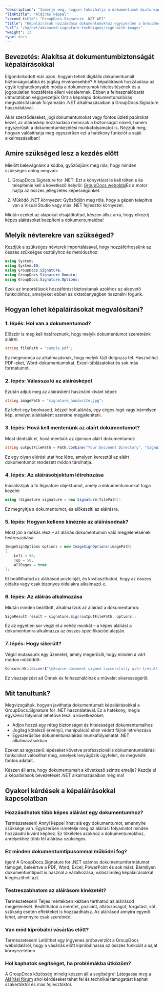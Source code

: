 ```yaml
---
"description": "Ismerje meg, hogyan fokozhatja a dokumentumok biztonságát képaláírások hozzáadásával .NET alkalmazásokban a GroupDocs.Signature segítségével. Egyszerű integráció a hamisításbiztos, jogilag kötelező érvényű dokumentumokhoz."
"linktitle": "Aláírás képpel"
"second_title": "GroupDocs.Signature .NET API"
"title": "Képaláírások hozzáadása dokumentumokhoz egyszerűen a GroupDocs.Signature segítségével"
"url": "/hu/net/advanced-signature-techniques/sign-with-image/"
"weight": 13
type: docs
---
```

## Bevezetés: Alakítsa át dokumentumbiztonságát képaláírásokkal

Elgondolkodott már azon, hogyan teheti digitális dokumentumait biztonságosabbá és jogilag érvényesebbé? A képaláírások hozzáadása az egyik leghatékonyabb módja a dokumentumok hitelesítésének és a jogosulatlan hozzáférés elleni védelemnek. Ebben a felhasználóbarát útmutatóban végigvezetjük Önt a képalapú dokumentumaláírás megvalósításának folyamatán .NET alkalmazásaiban a GroupDocs.Signature használatával.

Akár szerződéseket, jogi dokumentumokat vagy fontos üzleti papírokat kezel, az aláíráskép hozzáadása nemcsak a biztonságot növeli, hanem egyszerűsíti a dokumentumkezelési munkafolyamatot is. Nézzük meg, hogyan valósíthatja meg egyszerűen ezt a hatékony funkciót a saját alkalmazásaiban!

## Amire szükséged lesz a kezdés előtt

Mielőtt belevágnánk a kódba, győződjünk meg róla, hogy minden szükséges dolog megvan:

1. GroupDocs.Signature for .NET: Ezt a könyvtárat le kell töltenie és telepítenie kell a következő helyről: [GroupDocs weboldal](https://releases.groupdocs.com/signature/net/)Ez a motor hajtja az összes jellegzetes képességünket.

2. Működő .NET környezet: Győződjön meg róla, hogy a gépén telepítve van a Visual Studio vagy más .NET fejlesztői környezet.

Miután ezeket az alapokat elsajátítottad, készen állsz arra, hogy elkezdj képes aláírásokat beépíteni a dokumentumaidba!

## Melyik névterekre van szükséged?

Kezdjük a szükséges névterek importálásával, hogy hozzáférhessünk az összes szükséges osztályhoz és metódushoz:

```csharp
using System;
using System.IO;
using GroupDocs.Signature;
using GroupDocs.Signature.Domain;
using GroupDocs.Signature.Options;
```

Ezek az importálások hozzáférést biztosítanak azokhoz az alapvető funkciókhoz, amelyeket ebben az oktatóanyagban használni fogunk.

## Hogyan lehet képaláírásokat megvalósítani?

### 1. lépés: Hol van a dokumentumod?

Először is meg kell határoznunk, hogy melyik dokumentumot szeretnénk aláírni:

```csharp
string filePath = "sample.pdf";
```

Ez megmondja az alkalmazásnak, hogy melyik fájlt dolgozza fel. Használhat PDF-eket, Word-dokumentumokat, Excel-táblázatokat és sok más formátumot.

### 2. lépés: Válassza ki az aláírásképét

Ezután adjuk meg az aláírásként használni kívánt képet:

```csharp
string imagePath = "signature_handwrite.jpg";
```

Ez lehet egy beolvasott, kézzel írott aláírás, egy céges logó vagy bármilyen kép, amelyet aláírásként szeretne megjeleníteni.

### 3. lépés: Hová kell mentenünk az aláírt dokumentumot?

Most döntsük el, hová mentsük az újonnan aláírt dokumentumot:

```csharp
string outputFilePath = Path.Combine("Your Document Directory", "SignWithImage", fileName);
```

Ez egy olyan elérési utat hoz létre, amelyen keresztül az aláírt dokumentumot rendezett módon tárolhatja.

### 4. lépés: Az aláírásobjektum létrehozása

Inicializáljuk a fő Signature objektumot, amely a dokumentumunkat fogja kezelni:

```csharp
using (Signature signature = new Signature(filePath))
```

Ez megnyitja a dokumentumot, és előkészíti az aláírásra.

### 5. lépés: Hogyan kellene kinéznie az aláírásodnak?

Most jön a mókás rész – az aláírás dokumentumon való megjelenésének testreszabása:

```csharp
ImageSignOptions options = new ImageSignOptions(imagePath)
{
    Left = 50,
    Top = 50,
    AllPages = true
};
```

Itt beállíthatod az aláírásod pozícióját, és kiválaszthatod, hogy az összes oldalra vagy csak bizonyos oldalakra alkalmazd-e.

### 6. lépés: Az aláírás alkalmazása

Miután minden beállított, alkalmazzuk az aláírást a dokumentumra:

```csharp
SignResult result = signature.Sign(outputFilePath, options);
```

Ez az egyetlen sor végzi el a nehéz munkát – a képes aláírást a dokumentumra alkalmazza az összes specifikációd alapján.

### 7. lépés: Hogy sikerült?

Végül mutassunk egy üzenetet, amely megerősíti, hogy minden a várt módon működött:

```csharp
Console.WriteLine($"\nSource document signed successfully with {result.Succeeded.Count} signature(s).\nFile saved at {outputFilePath}.");
```

Ez visszajelzést ad Önnek és felhasználóinak a művelet sikerességéről.

## Mit tanultunk?

Megvizsgáltuk, hogyan javíthatja dokumentumait képaláírásokkal a GroupDocs.Signature for .NET használatával. Ez a hatékony, mégis egyszerű folyamat lehetővé teszi a következőket:

- Adjon hozzá egy réteg biztonságot és hitelességet dokumentumaihoz
- Jogilag kötelező érvényű, manipuláció ellen védett fájlok létrehozása
- Egyszerűsítse dokumentumaláírási munkafolyamatát .NET alkalmazásokban

Ezeket az egyszerű lépéseket követve professzionális dokumentumaláírási funkciókat valósíthat meg, amelyek lenyűgözik ügyfeleit, és megvédik fontos adatait.

Készen áll arra, hogy dokumentumait a következő szintre emelje? Kezdje el a képaláírások bevezetését .NET alkalmazásaiban még ma!

## Gyakori kérdések a képaláírásokkal kapcsolatban

### Hozzáadhatok több képes aláírást egy dokumentumhoz?

Természetesen! Annyi képpel írhat alá egy dokumentumot, amennyire szüksége van. Egyszerűen ismételje meg az aláírási folyamatot minden hozzáadni kívánt képhez. Ez tökéletes azokhoz a dokumentumokhoz, amelyekhez több fél aláírása szükséges.

### Ez minden dokumentumtípusommal működni fog?

Igen! A GroupDocs.Signature for .NET számos dokumentumformátumot támogat, beleértve a PDF, Word, Excel, PowerPoint és sok mást. Bármilyen dokumentumtípust is használ a vállalkozása, valószínűleg képaláírásokkal kiegészítheti azt.

### Testreszabhatom az aláírásom kinézetét?

Természetesen! Teljes mértékben kézben tarthatod az aláírásod megjelenését. Beállíthatod a méretet, pozíciót, átlátszóságot, forgatást, sőt, szükség esetén effekteket is hozzáadhatsz. Az aláírásod annyira egyedi lehet, amennyire csak szeretnéd.

### Van mód kipróbálni vásárlás előtt?

Természetesen! Letölthet egy ingyenes próbaverziót a GroupDocs weboldaláról, hogy a vásárlás előtt kipróbálhassa az összes funkciót a saját környezetében.

### Hol kaphatok segítséget, ha problémákba ütközöm?

A GroupDocs közösség mindig készen áll a segítségre! Látogassa meg a [Aláírási fórum](https://forum.groupdocs.com/c/signature/13) ahol kérdéseket tehet fel és technikai támogatást kaphat szakértőktől és más fejlesztőktől.